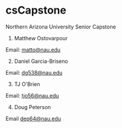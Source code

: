 # csCapstone
Northern Arizona University Senior Capstone 

1. Matthew Ostovarpour

  Email: matto@nau.edu

2. Daniel Garcia-Briseno

  Email: dg538@nau.edu

3. TJ O'Brien

  Email: tjo56@nau.edu

4. Doug Peterson

  Email dep64@nau.edu
